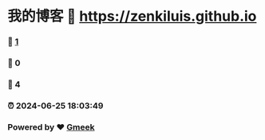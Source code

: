 # 我的博客 :link: https://zenkiluis.github.io 
### :page_facing_up: [1](https://zenkiluis.github.io/tag.html) 
### :speech_balloon: 0 
### :hibiscus: 4 
### :alarm_clock: 2024-06-25 18:03:49 
### Powered by :heart: [Gmeek](https://github.com/Meekdai/Gmeek)
